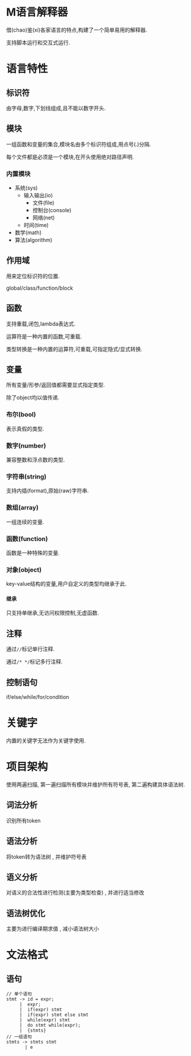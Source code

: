 # M语言解释器

借(chao)鉴(xi)各家语言的特点,构建了一个简单易用的解释器.

支持脚本运行和交互式运行.

# 语言特性

## 标识符

由字母,数字,下划线组成,且不能以数字开头.

## 模块

一组函数和变量的集合,模块名由多个标识符组成,用点号(.)分隔.

每个文件都是必须是一个模块,在开头使用绝对路径声明.

### 内置模块

- 系统(sys)
    - 输入输出(io)
        - 文件(file)
        - 控制台(console)
        - 网络(net)
    - 时间(time)
- 数学(math)
- 算法(algorithm)

## 作用域

用来定位标识符的位置.

global/class/function/block

## 函数

支持重载,闭包,lambda表达式.

运算符是一种内置的函数,可重载.

类型转换是一种内置的运算符,可重载,可指定隐式/显式转换.

## 变量

所有变量/形参/返回值都需要显式指定类型.

除了object均以值传递.

### 布尔(bool)

表示真假的类型.

### 数字(number)

兼容整数和浮点数的类型.

### 字符串(string)

支持内插(format),原始(raw)字符串.

### 数组(array)

一组连续的变量.

### 函数(function)

函数是一种特殊的变量.

### 对象(object)

key-value结构的变量,用户自定义的类型均继承于此.

#### 继承

只支持单继承,无访问权限控制,无虚函数.

## 注释

通过`//`标记单行注释.

通过`/* */`标记多行注释.

## 控制语句

if/else/while/for/condition

# 关键字

内置的关键字无法作为关键字使用.

# 项目架构

使用两遍扫描, 第一遍扫描所有模块并维护所有符号表, 第二遍构建具体语法树.

## 词法分析

识别所有token

## 语法分析

将token转为语法树 , 并维护符号表

## 语义分析

对语义的合法性进行检测(主要为类型检查) , 并进行适当修改

## 语法树优化

主要为进行编译期求值 , 减小语法树大小

# 文法格式

## 语句

```
// 单个语句
stmt -> id = expr;
     |  expr;
     |  if(expr) stmt
     |  if(expr) stmt else stmt
     |  while(expr) stmt
     |  do stmt while(expr);
     |  {stmts}
// 一组语句
stmts -> stmts stmt
       | e
```
